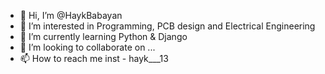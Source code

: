 - 👋 Hi, I’m @HaykBabayan
- 👀 I’m interested in Programming, PCB design and Electrical Engineering 
- 🌱 I’m currently learning Python & Django
- 💞️ I’m looking to collaborate on ...
- 📫 How to reach me inst - hayk___13

<!---
HaykBabayan/HaykBabayan is a ✨ special ✨ repository because its `README.md` (this file) appears on your GitHub profile.
You can click the Preview link to take a look at your changes.
--->
